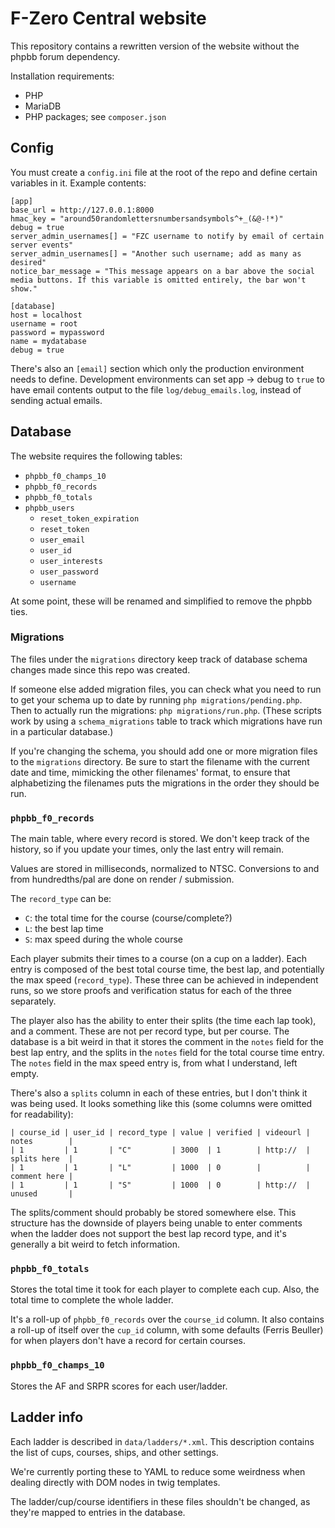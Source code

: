 # F-Zero Central website

This repository contains a rewritten version of the website without the phpbb
forum dependency.

Installation requirements:

- PHP
- MariaDB
- PHP packages; see `composer.json`


## Config

You must create a `config.ini` file at the root of the repo and define certain variables in it. Example contents:

```
[app]
base_url = http://127.0.0.1:8000
hmac_key = "around50randomlettersnumbersandsymbols^+_(&@-!*)"
debug = true
server_admin_usernames[] = "FZC username to notify by email of certain server events"
server_admin_usernames[] = "Another such username; add as many as desired"
notice_bar_message = "This message appears on a bar above the social media buttons. If this variable is omitted entirely, the bar won't show."

[database]
host = localhost
username = root
password = mypassword
name = mydatabase
debug = true
```

There's also an `[email]` section which only the production environment needs to define. Development environments can set app -> debug to `true` to have email contents output to the file `log/debug_emails.log`, instead of sending actual emails.


## Database

The website requires the following tables:

- `phpbb_f0_champs_10`
- `phpbb_f0_records`
- `phpbb_f0_totals`
- `phpbb_users`
  - `reset_token_expiration`
  - `reset_token`
  - `user_email`
  - `user_id`
  - `user_interests`
  - `user_password`
  - `username`

At some point, these will be renamed and simplified to remove the phpbb ties.

### Migrations

The files under the `migrations` directory keep track of database schema changes made since this repo was created.

If someone else added migration files, you can check what you need to run to get your schema up to date by running `php migrations/pending.php`. Then to actually run the migrations: `php migrations/run.php`. (These scripts work by using a `schema_migrations` table to track which migrations have run in a particular database.)

If you're changing the schema, you should add one or more migration files to the `migrations` directory. Be sure to start the filename with the current date and time, mimicking the other filenames' format, to ensure that alphabetizing the filenames puts the migrations in the order they should be run.

### `phpbb_f0_records`

The main table, where every record is stored. We don't keep track of the
history, so if you update your times, only the last entry will remain.

Values are stored in milliseconds, normalized to NTSC. Conversions to and from
hundredths/pal are done on render / submission.

The `record_type` can be:
- `C`: the total time for the course (course/complete?)
- `L`: the best lap time
- `S`: max speed during the whole course

Each player submits their times to a course (on a cup on a ladder). Each entry
is composed of the best total course time, the best lap, and potentially the
max speed (`record_type`). These three can be achieved in independent runs, so
we store proofs and verification status for each of the three separately.

The player also has the ability to enter their splits (the time each lap took),
and a comment. These are not per record type, but per course. The database is a
bit weird in that it stores the comment in the `notes` field for the best lap
entry, and the splits in the `notes` field for the total course time entry. The
`notes` field in the max speed entry is, from what I understand, left empty.

There's also a `splits` column in each of these entries, but I don't think it
was being used. It looks something like this (some columns were omitted for
readability):

```
| course_id | user_id | record_type | value | verified | videourl | notes        |
| 1         | 1       | "C"         | 3000  | 1        | http://  | splits here  |
| 1         | 1       | "L"         | 1000  | 0        |          | comment here |
| 1         | 1       | "S"         | 1000  | 0        | http://  | unused       |
```

The splits/comment should probably be stored somewhere else. This structure has
the downside of players being unable to enter comments when the ladder does not
support the best lap record type, and it's generally a bit weird to fetch
information.

### `phpbb_f0_totals`

Stores the total time it took for each player to complete each cup. Also, the total
time to complete the whole ladder.

It's a roll-up of `phpbb_f0_records` over the `course_id` column. It also
contains a roll-up of itself over the `cup_id` column, with some defaults
(Ferris Beuller) for when players don't have a record for certain courses.

### `phpbb_f0_champs_10`

Stores the AF and SRPR scores for each user/ladder.


## Ladder info

Each ladder is described in `data/ladders/*.xml`. This description contains the list
of cups, courses, ships, and other settings.

We're currently porting these to YAML to reduce some weirdness when dealing directly
with DOM nodes in twig templates.

The ladder/cup/course identifiers in these files shouldn't be changed, as
they're mapped to entries in the database.
